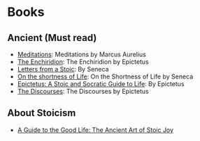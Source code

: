 # Books
## Ancient (Must read)
- [Meditations](http://www.gutenberg.org/ebooks/2680): Meditations by Marcus Aurelius
- [The Enchiridion](http://www.gutenberg.org/ebooks/45109): The Enchiridion by Epictetus
- [Letters from a Stoic](http://www.goodreads.com/book/show/97411.Letters_from_a_Stoic): By Seneca
- [On the shortness of Life](http://www.goodreads.com/book/show/97412.On_the_Shortness_of_Life): On the Shortness of Life by Seneca
- [Epictetus: A Stoic and Socratic Guide to Life](http://www.goodreads.com/book/show/1888218.Epictetus): By Epictetus
- [The Discourses](http://www.goodreads.com/book/show/1045017.The_Discourses): The Discourses by Epictetus

## About Stoicism
- [A Guide to the Good Life: The Ancient Art of Stoic Joy](http://www.goodreads.com/book/show/5617966-a-guide-to-the-good-life)
